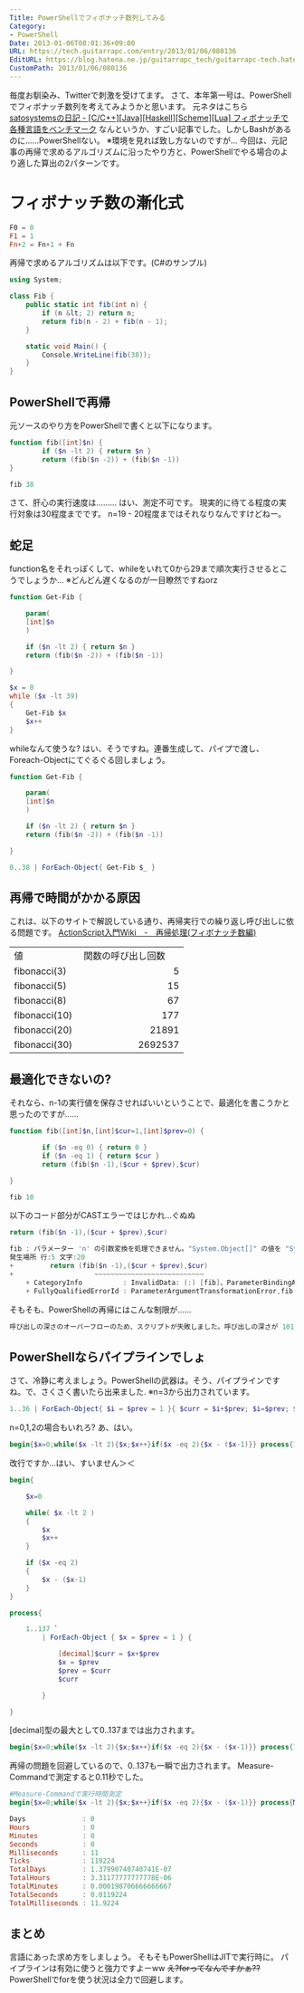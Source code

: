 ```yaml
---
Title: PowerShellでフィボナッチ数列してみる
Category:
- PowerShell
Date: 2013-01-06T08:01:36+09:00
URL: https://tech.guitarrapc.com/entry/2013/01/06/080136
EditURL: https://blog.hatena.ne.jp/guitarrapc_tech/guitarrapc-tech.hatenablog.com/atom/entry/11696248318757675351
CustomPath: 2013/01/06/080136
---
```


毎度お馴染み、Twitterで刺激を受けてます。
さて、本年第一号は、PowerShellでフィボナッチ数列を考えてみようかと思います。 元ネタはこちら
<a href="http://d.hatena.ne.jp/satosystems/20121228/1356655565" target="_blank">satosystemsの日記 - [C/C++][Java][Haskell][Scheme][Lua] フィボナッチで各種言語をベンチマーク</a>
なんというか、すごい記事でした。しかしBashがあるのに……PowerShellない。
※環境を見れば致し方ないのですが…
今回は、元記事の再帰で求めるアルゴリズムに沿ったやり方と、PowerShellでやる場合のより適した算出の2パターンです。

# フィボナッチ数の漸化式

```ps1
F0 = 0
F1 = 1
Fn+2 = Fn+1 + Fn
```

再帰で求めるアルゴリズムは以下です。(C#のサンプル)
```cs
using System;

class Fib {
    public static int fib(int n) {
        if (n &lt; 2) return n;
        return fib(n - 2) + fib(n - 1);
    }

    static void Main() {
        Console.WriteLine(fib(38));
    }
}
```


## PowerShellで再帰
元ソースのやり方をPowerShellで書くと以下になります。

```ps1
function fib([int]$n) {
        if ($n -lt 2) { return $n }
        return (fib($n -2)) + (fib($n -1))
}

fib 38
```

さて、肝心の実行速度は……… はい、測定不可です。 現実的に待てる程度の実行対象は30程度までです。 n=19 - 20程度まではそれなりなんですけどねー。
## 蛇足
function名をそれっぽくして、whileをいれて0から29まで順次実行させるとこうでしょうか… ※どんどん遅くなるのが一目瞭然ですねorz

```ps1
function Get-Fib {

    param(
    [int]$n
    )

    if ($n -lt 2) { return $n }
    return (fib($n -2)) + (fib($n -1))

}

$x = 0
while ($x -lt 39)
{
    Get-Fib $x
    $x++
}
```

whileなんて使うな? はい、そうですね。連番生成して、パイプで渡し、Foreach-Objectにてぐるぐる回しましょう。

```ps1
function Get-Fib {

    param(
    [int]$n
    )

    if ($n -lt 2) { return $n }
    return (fib($n -2)) + (fib($n -1))

}

0..38 | ForEach-Object{ Get-Fib $_ }
```

## 再帰で時間がかかる原因
これは、以下のサイトで解説している通り、再帰実行での繰り返し呼び出しに依る問題です。
<a href="http://www40.atwiki.jp/spellbound/pages/267.html" target="_blank">ActionScript入門Wiki　-　再帰処理(フィボナッチ数編)</a>
<table width="276" border="0" cellspacing="0" cellpadding="0"><colgroup><col width="103" /> <col width="173" /></colgroup>
<tbody>
<tr>
<td align="left" width="103" height="18">値</td>
<td align="left" width="173"> 関数の呼び出し回数</td>
</tr>
<tr>
<td align="left" height="18">fibonacci(3)</td>
<td align="right">5</td>
</tr>
<tr>
<td align="left" height="18">fibonacci(5)</td>
<td align="right">15</td>
</tr>
<tr>
<td align="left" height="18">fibonacci(8)</td>
<td align="right">67</td>
</tr>
<tr>
<td align="left" height="18">fibonacci(10)</td>
<td align="right">177</td>
</tr>
<tr>
<td align="left" height="18">fibonacci(20)</td>
<td align="right">21891</td>
</tr>
<tr>
<td align="left" height="18">fibonacci(30)</td>
<td align="right">2692537</td>
</tr>
</tbody>
</table>


## 最適化できないの?
それなら、n-1の実行値を保存させればいいということで、最適化を書こうかと思ったのですが……

```ps1
function fib([int]$n,[int]$cur=1,[int]$prev=0) {

        if ($n -eq 0) { return 0 }
        if ($n -eq 1) { return $cur }
        return (fib($n -1),($cur + $prev),$cur)

}

fib 10
```

以下のコード部分がCASTエラーではじかれ…ぐぬぬ

```ps1
return (fib($n -1),($cur + $prev),$cur)

fib : パラメーター 'n' の引数変換を処理できません。"System.Object[]" の値を "System.Object[]" 型から "System.Int32" 型に変換できません。
発生場所 行:5 文字:20
+         return (fib($n -1),($cur + $prev),$cur)
+                    ~~~~~~~~~~~~~~~~~~~~~~~~~~~
    + CategoryInfo          : InvalidData: (:) [fib]、ParameterBindingArgumentTransformationException
    + FullyQualifiedErrorId : ParameterArgumentTransformationError,fib
```

そもそも、PowerShellの再帰にはこんな制限が……

```ps1
呼び出しの深さのオーバーフローのため、スクリプトが失敗しました。呼び出しの深さが 101 に達しましたが、最大値は 100 です。
```

## PowerShellならパイプラインでしょ
さて、冷静に考えましょう。PowerShellの武器は。そう、パイプラインですね。で、さくさく書いたら出来ました.
※n=3から出力されています。

```ps1
1..36 | ForEach-Object{ $i = $prev = 1 }{ $curr = $i+$prev; $i=$prev; $prev=$curr; $curr }
```

n=0,1,2の場合もいれろ? あ、はい。

```ps1
begin{$x=0;while($x -lt 2){$x;$x++}if($x -eq 2){$x - ($x-1)}} process{1..36 | ForEach-Object{ $x = $prev = 1; }{[decimal]$curr = $x+$prev; $x = $prev; $prev = $curr; $curr}}
```

改行ですか…はい、すいません＞＜

```ps1
begin{

    $x=0

    while( $x -lt 2 )
    {
        $x
        $x++
    }

    if ($x -eq 2)
    {
        $x - ($x-1)
    }
}

process{

    1..137 `
        | ForEach-Object { $x = $prev = 1 } {

            [decimal]$curr = $x+$prev
            $x = $prev
            $prev = $curr
            $curr

        }

}
```

[decimal]型の最大として0..137までは出力されます。

```ps1
begin{$x=0;while($x -lt 2){$x;$x++}if($x -eq 2){$x - ($x-1)}} process{1..137 | ForEach-Object{ $x = $prev = 1; }{[decimal]$curr = $x+$prev; $x=$prev; $prev=$curr; $curr}};
```

再帰の問題を回避しているので、0..137も一瞬で出力されます。 Measure-Commandで測定すると0.11秒でした。

```ps1
#Measure-Commandで実行時間測定
begin{$x=0;while($x -lt 2){$x;$x++}if($x -eq 2){$x - ($x-1)}} process{Measure-Command{1..137 | ForEach-Object{ $x = $prev = 1; }{[decimal]$curr = $x+$prev; $x=$prev; $prev=$curr; $curr}}};
```


```ps1
Days              : 0
Hours             : 0
Minutes           : 0
Seconds           : 0
Milliseconds      : 11
Ticks             : 119224
TotalDays         : 1.37990740740741E-07
TotalHours        : 3.31177777777778E-06
TotalMinutes      : 0.000198706666666667
TotalSeconds      : 0.0119224
TotalMilliseconds : 11.9224
```

## まとめ
言語にあった求め方をしましょう。 そもそもPowerShellはJITで実行時に。
パイプラインは有効に使うと強力ですよーww
<del datetime="2013-01-06T13:47:21+00:00">え?forってなんですかぁ??</del>PowerShellでforを使う状況は全力で回避します。
